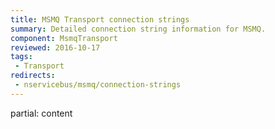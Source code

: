 ```yaml
---
title: MSMQ Transport connection strings
summary: Detailed connection string information for MSMQ.
component: MsmqTransport
reviewed: 2016-10-17
tags:
 - Transport
redirects:
 - nservicebus/msmq/connection-strings
---
```


partial: content
